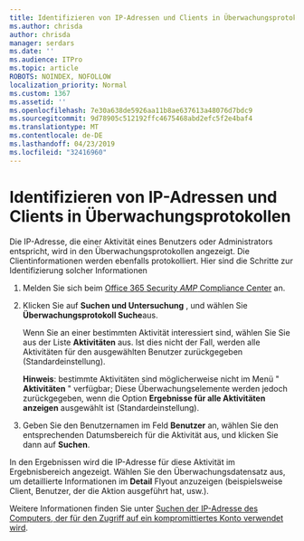 ```yaml
---
title: Identifizieren von IP-Adressen und Clients in Überwachungsprotokollen
ms.author: chrisda
author: chrisda
manager: serdars
ms.date: ''
ms.audience: ITPro
ms.topic: article
ROBOTS: NOINDEX, NOFOLLOW
localization_priority: Normal
ms.custom: 1367
ms.assetid: ''
ms.openlocfilehash: 7e30a638de5926aa11b8ae637613a48076d7bdc9
ms.sourcegitcommit: 9d78905c512192ffc4675468abd2efc5f2e4baf4
ms.translationtype: MT
ms.contentlocale: de-DE
ms.lasthandoff: 04/23/2019
ms.locfileid: "32416960"
---
```

# <a name="identify-ip-address-and-client-in-audit-logs"></a>Identifizieren von IP-Adressen und Clients in Überwachungsprotokollen

Die IP-Adresse, die einer Aktivität eines Benutzers oder Administrators entspricht, wird in den Überwachungsprotokollen angezeigt. Die Clientinformationen werden ebenfalls protokolliert. Hier sind die Schritte zur Identifizierung solcher Informationen

1. Melden Sie sich beim [Office 365 Security _AMP_ Compliance Center](https://protection.office.com/) an.

2. Klicken Sie auf **Suchen und Untersuchung** , und wählen Sie **Überwachungsprotokoll Suche**aus.

   Wenn Sie an einer bestimmten Aktivität interessiert sind, wählen Sie Sie aus der Liste **Aktivitäten** aus. Ist dies nicht der Fall, werden alle Aktivitäten für den ausgewählten Benutzer zurückgegeben (Standardeinstellung).

   **Hinweis**: bestimmte Aktivitäten sind möglicherweise nicht im Menü " **Aktivitäten** " verfügbar; Diese Überwachungselemente werden jedoch zurückgegeben, wenn die Option **Ergebnisse für alle Aktivitäten anzeigen** ausgewählt ist (Standardeinstellung).

3. Geben Sie den Benutzernamen im Feld **Benutzer** an, wählen Sie den entsprechenden Datumsbereich für die Aktivität aus, und klicken Sie dann auf **Suchen**.

In den Ergebnissen wird die IP-Adresse für diese Aktivität im Ergebnisbereich angezeigt. Wählen Sie den Überwachungsdatensatz aus, um detaillierte Informationen im **Detail** Flyout anzuzeigen (beispielsweise Client, Benutzer, der die Aktion ausgeführt hat, usw.).

Weitere Informationen finden Sie unter [Suchen der IP-Adresse des Computers, der für den Zugriff auf ein kompromittiertes Konto verwendet wird](https://docs.microsoft.com/office365/securitycompliance/auditing-troubleshooting-scenarios#finding-the-ip-address-of-the-computer-used-to-access-a-compromised-account).
